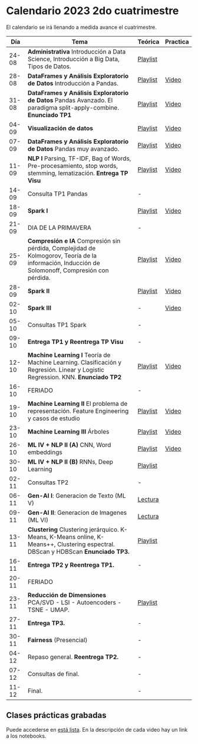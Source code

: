 # Calendario 2023 2do cuatrimestre

El calendario se irá llenando a medida avance el cuatrimestre.

| Día | Tema | Teórica | Practica |
|-----|------|---------|----------|
| 24-08   | **Administrativa** Introducción a Data Science, Introducción a Big Data, Tipos de Datos. |[Playlist](https://www.youtube.com/playlist?list=PLeo_qKwGPZYevnuxYBfrvQ32zJJE2--Y4)|
| 28-08   | **DataFrames y Análisis Exploratorio de Datos** Introducción a Pandas.                             |[Playlist](https://youtube.com/playlist?list=PLeo_qKwGPZYcRxxR-GNmBcLbujTieWpQQ)|[Video](https://www.youtube.com/watch?v=1ayPWm_j86U)
| 31-08   | **DataFrames y Análisis Exploratorio de Datos** Pandas Avanzado. El paradigma split-apply-combine. **Enunciado TP1** |[Playlist](https://www.youtube.com/playlist?list=PLeo_qKwGPZYf9d23qU6_t6hl7ufyfclyW)|[Video](https://www.youtube.com/watch?v=qnC5_fWlmIo)
| 04-09   | **Visualización de datos** |[Playlist](https://www.youtube.com/playlist?list=PLeo_qKwGPZYf-OzcYqlPIJdU1AHQYb3Ga)| [Video](https://youtu.be/C5avy9jJZ4o)
| 07-09   | **DataFrames y Análisis Exploratorio de Datos** Pandas muy avanzado.                               |[Playlist](https://www.youtube.com/playlist?list=PLeo_qKwGPZYeu0ToyqSvq4fmUBrmRTkCp)| [Video](https://youtu.be/AJ83mFjzBxA)
| 11-09   | **NLP I** Parsing, TF-IDF, Bag of Words, Pre-procesamiento, stop words, stemming, lematización. **Entrega TP Visu** |[Playlist](https://www.youtube.com/playlist?list=PLeo_qKwGPZYfkL8tu3Mg3_5xb1UYGvjWH)| [Video](https://youtu.be/W4PxY8M2BEQ?si=I1ls7P0j6UDZyHgs) |
| 14-09   | Consulta TP1 Pandas                                                                                   | - |
| 18-09   | **Spark I**                                                                     |[Playlist](https://www.youtube.com/playlist?list=PLeo_qKwGPZYck1nRMGJFeWIN2W5IrxoLO)|[Video](https://www.youtube.com/watch?v=rtnTA1_wceI)|
| 21-09   | DIA DE LA PRIMAVERA                                                                   |-|
| 25-09   | **Compresión e IA** Compresión sin pérdida, Complejidad de Kolmogorov, Teoría de la información, Inducción de Solomonoff, Compresión con pérdida.                                                                                                |[Playlist](https://www.youtube.com/playlist?list=PLeo_qKwGPZYfKGWLlVG8J86OzRgJ8NLcJ)|[Video](https://youtu.be/X_EuyDTYCeQ)|
| 28-09   | **Spark II**                                                                   |[Playlist](https://www.youtube.com/playlist?list=PLeo_qKwGPZYeu_JRN8eQgzJUfaXUrhsk2)|[Video](https://www.youtube.com/watch?v=WhRgQZBA3qY)|
| 02-10   | **Spark III**                                                                   |-|[Video](https://youtu.be/2waXDVMUQP4)
| 05-10   | Consultas TP1 Spark                                                             |-|
| 09-10   | **Entrega TP1 y Reentrega TP Visu**                                      |-|
| 12-10   | **Machine Learning I** Teoría de Machine Learning. Clasificación y Regresión. Linear y Logistic Regression. KNN. **Enunciado TP2**  |    [Playlist](https://www.youtube.com/playlist?list=PLeo_qKwGPZYesnp_BG0RejQCfHnlthj-5)     | [Video](https://youtu.be/i3D-Ooj-_9M)
| 16-10   | FERIADO                                                                   |-|
| 19-10   | **Machine Learning II**  El problema de representación. Feature Engineering y casos de estudio  |    [Playlist](https://www.youtube.com/playlist?list=PLeo_qKwGPZYf9JstrrlXBf_SSg66aEJQk)     | [Video](https://youtu.be/3HIk34IglV4)
| 23-10   | **Machine Learning III** Árboles  |    [Playlist](https://www.youtube.com/playlist?list=PLeo_qKwGPZYeJQb-M1nE_cnj43uOKZtf2)     |[Video](https://youtu.be/I4U_CvRgPHc)
| 26-10   | **ML IV + NLP II (A)**  CNN, Word embeddings |   [Playlist](https://www.youtube.com/playlist?list=PLeo_qKwGPZYc3ZKiKx5GJVHc1Qwsejgmx) | [Video](https://www.youtube.com/watch?v=PXzdrtpgn7o)
| 30-10   | **ML IV + NLP II (B)**  RNNs, Deep Learning  |    [Playlist](https://www.youtube.com/playlist?list=PLeo_qKwGPZYeMhP2KGFWFHNDesRCyRB5j)    |
| 02-11   | Consultas TP2  |    -    |
| 06-11   | **Gen-AI I**: Generacion de Texto (ML V) |   [Lectura](TBA)    |
| 09-11   | **Gen-AI II**: Generacion de Imagenes (ML VI) |   [Lectura](TBA)  |
| 13-11   | **Clustering** Clustering jerárquico. K-Means, K-Means online, K-Means++, Clustering espectral. DBScan y HDBScan **Enunciado TP3.**|   [Playlist](https://www.youtube.com/playlist?list=PLeo_qKwGPZYd6IYbQsMwPSIbDNGsuqByW)      |
| 16-11   | **Entrega TP2 y Reentrega TP1.** | - |
| 20-11   | FERIADO
| 23-11   | **Reducción de Dimensiones** PCA/SVD - LSI - Autoencoders - TSNE - UMAP.  |  [Playlist](https://www.youtube.com/playlist?list=PLeo_qKwGPZYeTvoYdNOR9alvMUMfwq-1Z) |
| 27-11   | **Entrega TP3.**  |   -    |
| 30-11   | **Fairness** (Presencial)  |   -    |
| 04-12   | Repaso general. **Reentrega TP2.**  |   -    |
| 07-12   | Consultas de final.  |   -    |
| 11-12   | Final.  |   -    |

## Clases prácticas grabadas

Puede accederse en [está lista](https://www.youtube.com/playlist?list=PLeo_qKwGPZYe6N-fV1KigfJ9f7YYOpphR). En la descripción de cada video hay un link a los notebooks.
